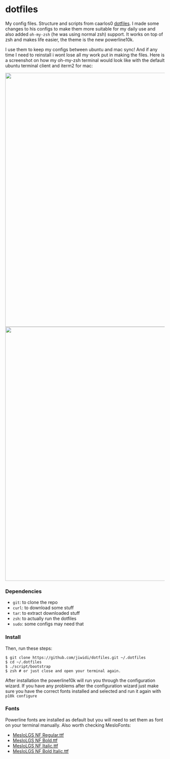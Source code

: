 # dotfiles
My config files. Structure and scripts from caarlos0 [dotfiles](https://github.com/caarlos0/dotfiles). I made some changes to his configs to make them more suitable for my daily use and also added `oh-my-zsh` (he was using normal zsh) support. It works on top of zsh and makes life easier, the theme is the new powerline10k.

I use them to keep my configs between ubuntu and mac sync! And if any time I need to reinstall i wont lose all my work put in making the files. Here is a screenshot on how my oh-my-zsh terminal would look like with the default ubuntu terminal client and iterm2 for mac:


<img src="https://raw.githubusercontent.com/jiwidi/dotfiles/master/.img/rsz_mac.png" width="800"> 
<img src="https://raw.githubusercontent.com/jiwidi/dotfiles/master/.img/rsz_ubuntu.png" width="800">

### Dependencies
- `git`: to clone the repo
- `curl`: to download some stuff
- `tar`: to extract downloaded stuff
- `zsh`: to actually run the dotfiles
- `sudo`: some configs may need that
### Install

Then, run these steps:

```console
$ git clone https://github.com/jiwidi/dotfiles.git ~/.dotfiles
$ cd ~/.dotfiles
$ ./script/bootstrap
$ zsh # or just close and open your terminal again.
```

After installation the powerline10k will run you through the configuration wizard. If you have any problems after the configuration wizard just make sure you have the correct fonts installed and selected and run it again with `p10k configure` 

### Fonts
Powerline fonts are installed as default but you will need to set them as font on your terminal manually. Also worth checking MesloFonts:

- [MesloLGS NF Regular.ttf](
    https://github.com/romkatv/powerlevel10k-media/raw/master/MesloLGS%20NF%20Regular.ttf)
- [MesloLGS NF Bold.ttf](
    https://github.com/romkatv/powerlevel10k-media/raw/master/MesloLGS%20NF%20Bold.ttf)
- [MesloLGS NF Italic.ttf](
    https://github.com/romkatv/powerlevel10k-media/raw/master/MesloLGS%20NF%20Italic.ttf)
- [MesloLGS NF Bold Italic.ttf](
    https://github.com/romkatv/powerlevel10k-media/raw/master/MesloLGS%20NF%20Bold%20Italic.ttf)
